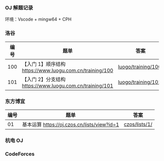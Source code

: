 ### OJ 解题记录

环境：Vscode + mingw64 + CPH

### 洛谷

| 编号 | 题单                                                     | 答案                                       |
| ---- | -------------------------------------------------------- | ------------------------------------------ |
| 100  | 【入门 1】顺序结构 https://www.luogu.com.cn/training/100 | [luogo/training/100/](luogo/training/100/) |
| 101  | 【入门 2】分支结构 https://www.luogu.com.cn/training/101 | [luogo/training/101/](luogo/training/101/) |

### 东方博宜

| 编号 | 题单                                        | 答案                           |
| ---- | ------------------------------------------- | ------------------------------ |
| 01   | 基本运算 https://oj.czos.cn/lists/view?id=1 | [czos/lists/1/](czos/lists/1/) |

### 杭电 OJ

### CodeForces
